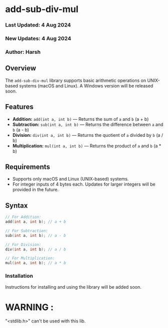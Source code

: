 # add-sub-div-mul
### **Last Updated:** 4 Aug 2024
### **New Updates:** 4 Aug 2024
### **Author:** Harsh

## Overview

The `add-sub-div-mul` library supports basic arithmetic operations on UNIX-based systems (macOS and Linux). A Windows version will be released soon.

## Features

- **Addition:** `add(int a, int b)` — Returns the sum of `a` and `b` (a + b)
- **Subtraction:** `sub(int a, int b)` — Returns the difference between `a` and `b` (a - b)
- **Division:** `div(int a, int b)` — Returns the quotient of `a` divided by `b` (a / b)
- **Multiplication:** `mul(int a, int b)` — Returns the product of `a` and `b` (a * b)

## Requirements

- Supports only macOS and Linux (UNIX-based) systems.
- For integer inputs of 4 bytes each. Updates for larger integers will be provided in the future.

## Syntax

```c
// For Addition:
add(int a, int b); // a + b

// For Subtraction:
sub(int a, int b); // a - b

// For Division:
div(int a, int b); // a / b

// For Multiplication:
mul(int a, int b); // a * b

```

### Installation

Instructions for installing and using the library will be added soon.

# WARNING :

"<stdlib.h>" can't be used with this lib.
